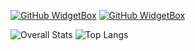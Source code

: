 [![GitHub WidgetBox](https://github-widgetbox.vercel.app/api/skills?languages=python,cpp,go,postgresql,mysql)](https://github.com/Jurredr/github-widgetbox)
[![GitHub WidgetBox](https://github-widgetbox.vercel.app/api/skills?tools=git,docker)](https://github.com/Jurredr/github-widgetbox)

![Overall Stats](https://github-readme-stats.vercel.app/api?username=Protogenic&count_private=true&show_icons=true&hide=contribs)
![Top Langs](https://github-readme-stats.vercel.app/api/top-langs/?username=Protogenic&layout=compact)
